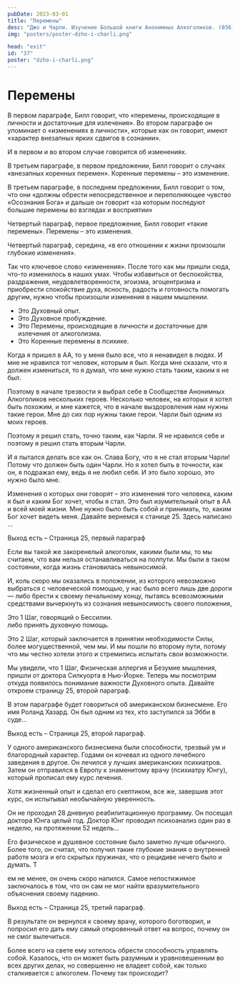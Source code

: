 ```yaml
---
pubDate: 2023-03-01
title: "Перемены"
desc: "Джо и Чарли. Изучение Большой книги Анонимных Алкоголиков. (036)"
img: "posters/poster-dzho-i-charli.png"

head: "exit"
id: "37"
poster: "dzho-i-charli.png"
---
```


# Перемены

В первом параграфе, Билл говорит, что «перемены, происходящие в личности и достаточные для излечения». Во втором параграфе он упоминает о «изменениях в личности», которые как он говорит, имеют «характер внезапных ярких сдвигов в сознании».

И в первом и во втором случае говорится об изменениях.

В третьем параграфе, в первом предложении, Билл говорит о случаях «внезапных коренных перемен». Коренные перемены – это изменение.

В третьем параграфе, в последнем предложении, Билл говорит о том, что они «должны обрести непосредственное и переполняющее чувство «Осознания Бога» и дальше он говорит «за которым последуют большие перемены во взглядах и восприятии»

Четвертый параграф, первое предложение, Билл говорит «такие перемены». Перемены – это изменения.

Четвертый параграф, середина, «в его отношении к жизни произошли глубокие изменения».

Так что ключевое слово «изменения». После того как мы пришли сюда, что-то изменилось в наших умах.
Чтобы избавиться от беспокойства, раздражения, неудовлетворенности, эгоизма, эгоцентризма и приобрести спокойствие духа, ясность, радость и готовность помогать другим, нужно чтобы произошли изменения в нашем мышлении.

- Это Духовный опыт.
- Это Духовное пробуждение.
- Это Перемены, происходящие в личности и достаточные для излечения от алкоголизма.
- Это Коренные перемены в психике.

Когда я пришел в АА, то у меня было все, что я ненавидел в людях. И мне не нравился тот человек, которым я был. Когда мне сказали, что я должен измениться, то я думал, что мне нужно стать таким, каким я не был.

Поэтому в начале трезвости я выбрал себе в Сообществе Анонимных Алкоголиков нескольких героев. Несколько человек, на которых я хотел быть похожим, и мне кажется, что в начале выздоровления нам нужны такие герои. Мне до сих пор нужны такие герои. Чарли был одним из моих героев.

Поэтому я решил стать, точно таким, как Чарли. Я не нравился себе и поэтому я решил стать вторым Чарли.

И я пытался делать все как он. Слава Богу, что я не стал вторым Чарли! Потому что должен быть один Чарли. Но я хотел быть в точности, как он, я подражал ему, ведь я не любил себя. И это было хорошо, это нужно было мне.

Изменения о которых они говорят – это изменения того человека, каким я был и каким Бог хочет, чтобы я стал. Это был изумительный опыт в АА и всей моей жизни. Мне нужно было быть собой и принимать, то, каким Бог хочет видеть меня. Давайте вернемся к станице 25. Здесь написано …

Выход есть – Страница 25, первый параграф

Если вы такой же закоренелый алкоголик, какими были мы, то мы считаем, что вам нельзя останавливаться на полпути. Мы были в таком состоянии, когда жизнь становилась невыносимой.

И, коль скоро мы оказались в положении, из которого невозможно выбраться с человеческой помощью, у нас было всего лишь две дороги — либо брести к своему печальному концу, пытаясь всевозможными средствами вычеркнуть из сознания невыносимость своего положения,

Это 1 Шаг, говорящий о Бессилии. <br>
либо принять духовную помощь.

Это 2 Шаг, который заключается в принятии необходимости Силы, более могущественной, чем мы.
И мы пошли по второму пути, потому что мы честно хотели этого и стремились испытать свои возможности.

Мы увидели, что 1 Шаг, Физическая аллергия и Безумие мышления, пришли от доктора Силкуорта в Нью-Йорке. Теперь мы посмотрим откуда появилось понимание важности Духовного опыта. Давайте откроем страницу 25, второй параграф.

В этом параграфе будет говориться об американском бизнесмене. Его имя Роланд Хазард. Он был одним из тех, кто заступился за Эбби в суде…

Выход есть – Страница 25, второй параграф.

У одного американского бизнесмена были способности, трезвый ум и благородный характер. Годами он кочевал из одного лечебного заведения в другое. Он лечился у лучших американских психиатров. Затем он отправился в Европу к знаменитому врачу (психиатру Юнгу), который прописал ему курс лечения.

Хотя жизненный опыт и сделал его скептиком, все же, завершив этот курс, он испытывал необычайную уверенность.

Он не проходил 28 дневную реабилитационную программу. Он посещал доктора Юнга целый год. Доктор Юнг проводил психоанализ один раз в неделю, на протяжении 52 недель…

Его физическое и душевное состояние было заметно лучше обычного. Более того, он считал, что получил такие глубокие знания о внутренней работе мозга и его скрытых пружинах, что о рецидиве нечего было и думать. Т

ем не менее, он очень скоро напился. Самое непостижимое заключалось в том, что он сам не мог найти вразумительного объяснения своему падению.

Выход есть – Страница 25, третий параграф.

В результате он вернулся к своему врачу, которого боготворил, и попросил его дать ему самый откровенный ответ на вопрос, почему он не смог вылечиться.

Более всего на свете ему хотелось обрести способность управлять собой. Казалось, что он может быть разумным и уравновешенным во всех других делах, но совершенно не владеет собой, как только сталкивается с алкоголем. Почему так происходит?
